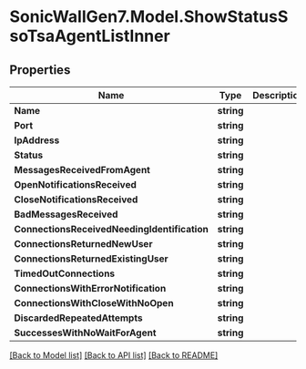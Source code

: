 # SonicWallGen7.Model.ShowStatusSsoTsaAgentListInner

## Properties

Name | Type | Description | Notes
------------ | ------------- | ------------- | -------------
**Name** | **string** |  | [optional] 
**Port** | **string** |  | [optional] 
**IpAddress** | **string** |  | [optional] 
**Status** | **string** |  | [optional] 
**MessagesReceivedFromAgent** | **string** |  | [optional] 
**OpenNotificationsReceived** | **string** |  | [optional] 
**CloseNotificationsReceived** | **string** |  | [optional] 
**BadMessagesReceived** | **string** |  | [optional] 
**ConnectionsReceivedNeedingIdentification** | **string** |  | [optional] 
**ConnectionsReturnedNewUser** | **string** |  | [optional] 
**ConnectionsReturnedExistingUser** | **string** |  | [optional] 
**TimedOutConnections** | **string** |  | [optional] 
**ConnectionsWithErrorNotification** | **string** |  | [optional] 
**ConnectionsWithCloseWithNoOpen** | **string** |  | [optional] 
**DiscardedRepeatedAttempts** | **string** |  | [optional] 
**SuccessesWithNoWaitForAgent** | **string** |  | [optional] 

[[Back to Model list]](../README.md#documentation-for-models) [[Back to API list]](../README.md#documentation-for-api-endpoints) [[Back to README]](../README.md)

